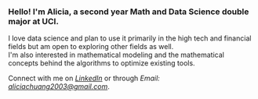 ### Hello! I'm Alicia, a second year Math and Data Science double major at UCI.
I love data science and plan to use it primarily in the high tech and financial fields but am open to exploring other fields as well.  
I'm also interested in mathematical modeling and the mathematical concepts behind the algorithms to optimize existing tools. 

Connect with me on [*LinkedIn*](www.linkedin.com/in/alicia-chuang-119009213) or through *Email: aliciachuang2003@gmail.com*.

<!--
**AliciaChuang/AliciaChuang** is a ✨ _special_ ✨ repository because its `README.md` (this file) appears on your GitHub profile.

Here are some ideas to get you started:

- 🔭 I’m currently working on ...
- 🌱 I’m currently learning ...
- 👯 I’m looking to collaborate on ...
- 🤔 I’m looking for help with ...
- 💬 Ask me about ...
- 📫 How to reach me: ...
- 😄 Pronouns: ...
- ⚡ Fun fact: ...
-->
